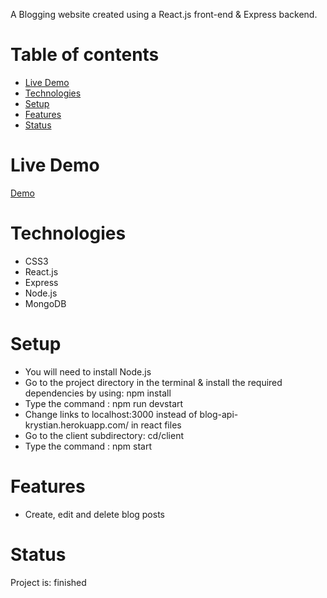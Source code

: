 A Blogging website created using a React.js front-end & Express backend.

# Table of contents
- [Live Demo](#live-demo)
- [Technologies](#Technologies)
- [Setup](#Setup)
- [Features](#Features)
- [Status](#Status)

# <a herf="live-demo"></a>Live Demo
[Demo](https://blog-api-nwqo.onrender.com/)

# Technologies
- CSS3
- React.js
- Express
- Node.js
- MongoDB

# Setup
- You will need to install Node.js
- Go to the project directory in the terminal & install the required dependencies by using: npm install
- Type the command : npm run devstart
- Change links to localhost:3000 instead of blog-api-krystian.herokuapp.com/ in react files
- Go to the client subdirectory: cd/client
- Type the command : npm start

# Features
- Create, edit and delete blog posts

# Status
Project is: finished
